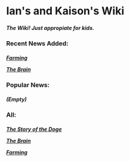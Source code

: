 <html>
  <head>
    <title>Ian's Wiki - Home</title>
  </head>
  <body>
    <h1>Ian's and Kaison's Wiki</h1>
    <h5>The Wiki! Just appropiate for kids.</h5>
    <h3>Recent News Added:</h3>
    <h5>
      <p>
        <a href="Farming.md">Farming</a>
      </p>
      <p>
        <a href="AboutBrain.md">The Brain</a>
      </p>
    </h5>
    <h3>Popular News:</h3>
    <h5>(Empty)</h5>
    <h3>All:</h3>
    <h5>
      <p>
        <a href="DogeStory.md">The Story of the Doge</a>
      </p>
      <p>
        <a href="AboutBrain.md">The Brain</a>
      </p>
      <p>
        <a href="Farming.md">Farming</a>
      </p>
    </h5>
  </body>
</html>

